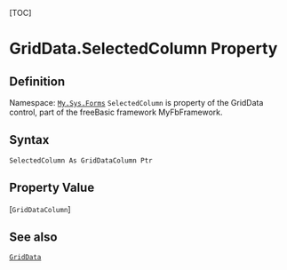 [TOC]
# GridData.SelectedColumn Property

## Definition
Namespace: [`My.Sys.Forms`](My.Sys.Forms.md)
`SelectedColumn` is property of the GridData control, part of the freeBasic framework MyFbFramework.
## Syntax
```freeBasic
SelectedColumn As GridDataColumn Ptr
```
## Property Value
[`GridDataColumn`]
## See also
[`GridData`](GridData.md)
